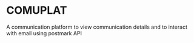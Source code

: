 # COMUPLAT
A communication platform to view communication details and to interact with email using postmark API
